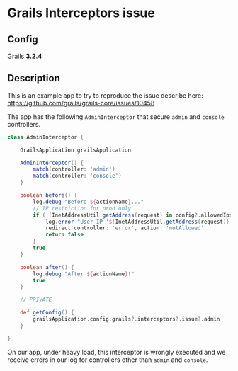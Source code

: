 # Grails Interceptors issue

## Config

Grails **3.2.4**

## Description

This is an example app to try to reproduce the issue describe here:
https://github.com/grails/grails-core/issues/10458

The app has the following `AdminInterceptor` that secure `admin` and `console` controllers.

```groovy
class AdminInterceptor {

    GrailsApplication grailsApplication

    AdminInterceptor() {
        match(controller: 'admin')
        match(controller: 'console')
    }

    boolean before() {
        log.debug "Before ${actionName}..."
        // IP restriction for prod only
        if (!(InetAddressUtil.getAddress(request) in config?.allowedIps)) {
            log.error "User IP '${InetAddressUtil.getAddress(request)}' is not allowed to access $controllerName $actionName"
            redirect controller: 'error', action: 'notAllowed'
            return false
        }
        true
    }

    boolean after() {
        log.debug "After ${actionName}!"
        true
    }

    // PRIVATE

    def getConfig() {
        grailsApplication.config.grails?.interceptors?.issue?.admin
    }

}
```

On our app, under heavy load, this interceptor is wrongly executed and we receive errors in our log for controllers other than `admin` and `console`.